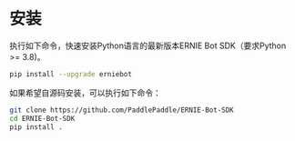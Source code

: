 # 安装

执行如下命令，快速安装Python语言的最新版本ERNIE Bot SDK（要求Python >= 3.8)。

```{.sh .copy}
pip install --upgrade erniebot
```

如果希望自源码安装，可以执行如下命令：

```{.sh .copy}
git clone https://github.com/PaddlePaddle/ERNIE-Bot-SDK
cd ERNIE-Bot-SDK
pip install .
```
